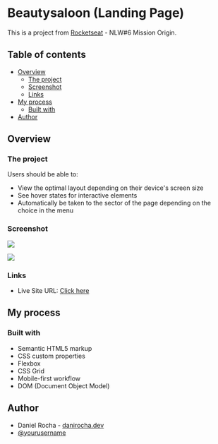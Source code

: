 # Beautysaloon (Landing Page)

This is a project from [Rocketseat](https://www.rocketseat.com.br/) - NLW#6 Mission Origin.

## Table of contents

- [Overview](#overview)
  - [The project](#the-challenge)
  - [Screenshot](#screenshot)
  - [Links](#links)
- [My process](#my-process)
  - [Built with](#built-with)
- [Author](#author)

## Overview

### The project

Users should be able to:

- View the optimal layout depending on their device's screen size
- See hover states for interactive elements
- Automatically be taken to the sector of the page depending on the choice in the menu

### Screenshot

![](./screenshot-mobile.png)

![](./screenshot-desktop.png)

### Links

- Live Site URL: [Click here](https://daniel-roc.github.io/beautysaloon/)

## My process

### Built with

- Semantic HTML5 markup
- CSS custom properties
- Flexbox
- CSS Grid
- Mobile-first workflow
- DOM (Document Object Model)

## Author

- Daniel Rocha - [danirocha.dev](https://danirocha.dev/)
- [@yourusername](https://www.rocketseat.com.br/)
